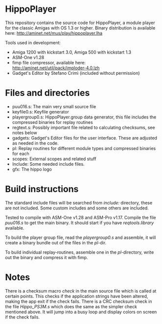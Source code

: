 # HippoPlayer

This repository contains the source code for HippoPlayer, a module player for the classic Amigas with OS 1.3 or higher. Binary distribution is available here: http://aminet.net/mus/play/hippoplayer.lha

Tools used in development:
  * Amiga 1200 with kickstart 3.0, Amiga 500 with kickstart 1.3
  * ASM-One v1.28
  * fimp file compressor, available here: http://aminet.net/util/pack/imploder-4.0.lzh
  * Gadget's Editor by Stefano Crimì (included without permission)

# Files and directories

* puu016.s: The main very small source file 
* keyfile0.s: Keyfile generator
* playergroup0.s: HippoPlayer.group data generator, this file includes the compressed binaries for replay routines
* regtext.s: Possibly important file related to calculating checksums, see notes below
* gadgets: Gadget's Editor files for the user interface. These are adjusted as needed in the code.
* pl: Replay routines for different module types and compressed binaries for each
* scopes: External scopes and related stuff
* Include: Some needed include files.
* gfx: The hippo logo

# Build instructions

The standard include files will be searched from _include:_ directory, these are not included.
Some custom includes and some others are included.

Tested to compile with ASM-One v1.28 and ASM-Pro v1.17. Compile the file _puu016.s_ to get 
the main binary.  It should start if you have _reqtools.library_ available. 

To build the player group file, read the _playergroup0.s_ and assemble, it will create a binary 
bundle out of the files in the _pl_-dir.

To build individual replay-routines, assemble one in the _pl_-directory, write out the binary
and compress it with fimp.

# Notes

There is a checksum macro _check_ in the main source file which is called at certain points. 
This checks if the application strings have been altered, making the app exit if
the check fails. 
There is a CRC checksum check in the file _Hippo_PS3M.s_ which does the same as the simpler check mentioned above. It will jump into a busy loop and display 
colors on screen if the check fails.
